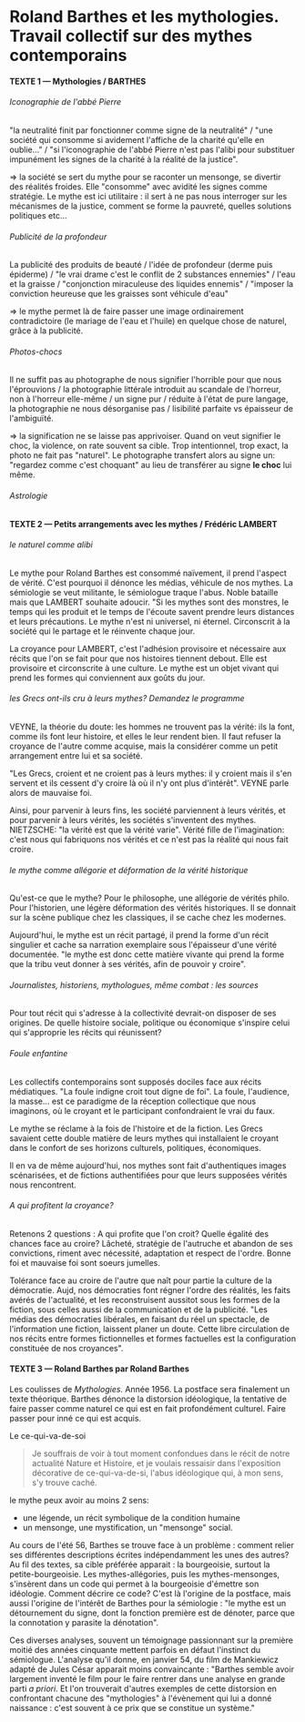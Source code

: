 # Roland Barthes et les mythologies. Travail collectif sur des mythes contemporains

#### TEXTE 1 — Mythologies / BARTHES

###### Iconographie de l'abbé Pierre

"la neutralité finit par fonctionner comme signe de la neutralité" / "une société qui consomme si avidement l'affiche de la charité qu'elle en oublie..." / "si l'iconographie de l'abbé Pierre n'est pas l'alibi pour substituer impunément les signes de la charité à la réalité de la justice".

=&gt; la société se sert du mythe pour se raconter un mensonge, se divertir des réalités froides. Elle "consomme" avec avidité les signes comme stratégie. Le mythe est ici utilitaire : il sert à ne pas nous interroger sur les mécanismes de la justice, comment se forme la pauvreté, quelles solutions politiques etc...

###### Publicité de la profondeur

La publicité des produits de beauté / l'idée de profondeur \(derme puis épiderme\) / "le vrai drame c'est le conflit de 2 substances ennemies" / l'eau et la graisse / "conjonction miraculeuse des liquides ennemis" / "imposer la conviction heureuse que les graisses sont véhicule d'eau"

=&gt; le mythe permet là de faire passer une image ordinairement contradictoire \(le mariage de l'eau et l'huile\) en quelque chose de naturel, grâce à la publicité.

###### Photos-chocs

Il ne suffit pas au photographe de nous signifier l'horrible pour que nous l'éprouvions / la photographie littérale introduit au scandale de l'horreur, non à l'horreur elle-même / un signe pur / réduite à l'état de pure langage, la photographie ne nous désorganise pas / lisibilité parfaite vs épaisseur de l'ambiguïté.

=&gt; la signification ne se laisse pas apprivoiser. Quand on veut signifier le choc, la violence, on rate souvent sa cible. Trop intentionnel, trop exact, la photo ne fait pas "naturel". Le photographe transfert alors au signe un: "regardez comme c'est choquant" au lieu de transférer au signe **le choc** lui même.

###### Astrologie

#### TEXTE 2 — Petits arrangements avec les mythes / Frédéric LAMBERT

###### le naturel comme alibi

Le mythe pour Roland Barthes est consommé naïvement, il prend l'aspect de vérité. C'est pourquoi il dénonce les médias, véhicule de nos mythes. La sémiologie se veut militante, le sémiologue traque l'abus. Noble bataille mais que LAMBERT souhaite adoucir. "Si les mythes sont des monstres, le temps qui les produit et le temps de l'écoute savent prendre leurs distances et leurs précautions. Le mythe n'est ni universel, ni éternel. Circonscrit à la société qui le partage et le réinvente chaque jour.

La croyance pour LAMBERT, c'est l'adhésion provisoire et nécessaire aux récits que l'on se fait pour que nos histoires tiennent debout. Elle est provisoire et circonscrite à une culture. Le mythe est un objet vivant qui prend les formes qui conviennent aux goûts du jour.

###### les Grecs ont-ils cru à leurs mythes? Demandez le programme

VEYNE, la théorie du doute: les hommes ne trouvent pas la vérité: ils la font, comme ils font leur histoire, et elles le leur rendent bien. Il faut refuser la croyance de l'autre comme acquise, mais la considérer comme un petit arrangement entre lui et sa société.

"Les Grecs, croient et ne croient pas à leurs mythes: il y croient mais il s'en servent et ils cessent d'y croire là où il n'y ont plus d'intérêt". VEYNE parle alors de mauvaise foi.

Ainsi, pour parvenir à leurs fins, les société parviennent à leurs vérités, et pour parvenir à leurs vérités, les sociétés s'inventent des mythes. NIETZSCHE: "la vérité est que la vérité varie". Vérité fille de l'imagination: c'est nous qui fabriquons nos vérités et ce n'est pas la réalité qui nous fait croire.

###### le mythe comme allégorie et déformation de la vérité historique

Qu'est-ce que le mythe? Pour le philosophe, une allégorie de vérités philo. Pour l'historien, une légère déformation des vérités historiques. Il se donnait sur la scène publique chez les classiques, il se cache chez les modernes.

Aujourd'hui, le mythe est un récit partagé, il prend la forme d'un récit singulier et cache sa narration exemplaire sous l'épaisseur d'une vérité documentée. "le mythe est donc cette matière vivante qui prend la forme que la tribu veut donner à ses vérités, afin de pouvoir y croire".

###### Journalistes, historiens, mythologues, même combat : les sources

Pour tout récit qui s'adresse à la collectivité devrait-on disposer de ses origines. De quelle histoire sociale, politique ou économique s'inspire celui qui s'approprie les récits qui réunissent?

###### Foule enfantine

Les collectifs contemporains sont supposés dociles face aux récits médiatiques. "La foule indigne croit tout digne de foi". La foule, l'audience, la masse... est ce paradigme de la réception collectique que nous imaginons, où le croyant et le participant confondraient le vrai du faux.

Le mythe se réclame à la fois de l'histoire et de la fiction. Les Grecs savaient cette double matière de leurs mythes qui installaient le croyant dans le confort de ses horizons culturels, politiques, économiques.

Il en va de même aujourd'hui, nos mythes sont fait d'authentiques images scénarisées, et de fictions authentifiées pour que leurs supposées vérités nous rencontrent.

###### A qui profitent la croyance?

Retenons 2 questions : A qui profite que l'on croit? Quelle égalité des chances face au croire? Lâcheté, stratégie de l'autruche et abandon de ses convictions, riment avec nécessité, adaptation et respect de l'ordre. Bonne foi et mauvaise foi sont soeurs jumelles.

Tolérance face au croire de l'autre que naît pour partie la culture de la démocratie. Aujd, nos démocraties font régner l'ordre des réalités, les faits avérés de l'actualité, et les reconstruisent aussitot sous les formes de la fiction, sous celles aussi de la communication et de la publicité. "Les médias des démocraties libérales, en faisant du réel un spectacle, de l'information une fiction, laissent planer un doute. Cette libre circulation de nos récits entre formes fictionnelles et formes factuelles est la configuration constituée de nos croyances".

#### TEXTE 3 — Roland Barthes par Roland Barthes

Les coulisses de _Mythologies_. Année 1956. La postface sera finalement un texte théorique. Barthes dénonce la distorsion idéologique, la tentative de faire passer comme naturel ce qui est en fait profondément culturel. Faire passer pour inné ce qui est acquis.

Le ce-qui-va-de-soi

> Je souffrais de voir à tout moment confondues dans le récit de notre actualité Nature et Histoire, et je voulais ressaisir dans l'exposition décorative de ce-qui-va-de-si, l'abus idéologique qui, à mon sens, s'y trouve caché.

le mythe peux avoir au moins 2 sens:

* une légende, un récit symbolique de la condition humaine
* un mensonge, une mystification, un "mensonge" social.

Au cours de l'été 56, Barthes se trouve face à un problème : comment relier ses différentes descriptions écrites indépendamment les unes des autres? Au fil des textes, sa cible préférée apparait : la bourgeoisie, surtout la petite-bourgeoisie. Les mythes-allégories, puis les mythes-mensonges, s'insèrent dans un code qui permet à la bourgeoisie d'émettre son idéologie. Comment décrire ce code? C'est là l'origine de la postface, mais aussi l'origine de l'intérêt de Barthes pour la sémiologie : "le mythe est un détournement du signe, dont la fonction première est de dénoter, parce que la connotation y parasite la dénotation".

Ces diverses analyses, souvent un témoignage passionnant sur la première moitié des années cinquante mettent parfois en défaut l'instinct du sémiologue. L'analyse qu'il donne, en janvier 54, du film de Mankiewicz adapté de Jules César apparait moins convaincante : "Barthes semble avoir largement inventé le film pour le faire rentrer dans une analyse en grande parti _a priori_. Et l'on trouverait d'autres exemples de cette distorsion en confrontant chacune des "mythologies" à l'évènement qui lui a donné naissance : c'est souvent à ce prix que se constitue un système."


